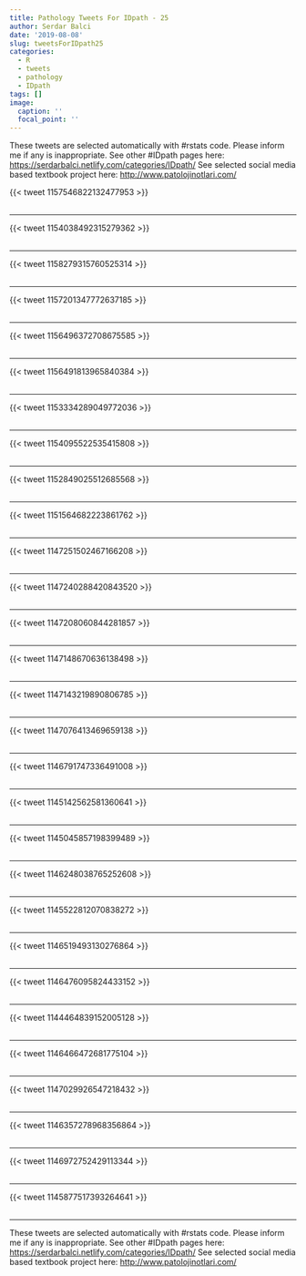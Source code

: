 ```yaml
---
title: Pathology Tweets For IDpath - 25
author: Serdar Balci
date: '2019-08-08'
slug: tweetsForIDpath25
categories:
  - R
  - tweets
  - pathology
  - IDpath
tags: []
image:
  caption: ''
  focal_point: ''
---
```



These tweets are selected automatically with #rstats code. Please inform me if any is inappropriate.
See other #IDpath pages here: https://serdarbalci.netlify.com/categories/IDpath/ 
See selected social media based textbook project here: http://www.patolojinotlari.com/

{{< tweet 1157546822132477953 >}}
<br>
<br>
<hr>
{{< tweet 1154038492315279362 >}}
<br>
<br>
<hr>
{{< tweet 1158279315760525314 >}}
<br>
<br>
<hr>
{{< tweet 1157201347772637185 >}}
<br>
<br>
<hr>
{{< tweet 1156496372708675585 >}}
<br>
<br>
<hr>
{{< tweet 1156491813965840384 >}}
<br>
<br>
<hr>
{{< tweet 1153334289049772036 >}}
<br>
<br>
<hr>
{{< tweet 1154095522535415808 >}}
<br>
<br>
<hr>
{{< tweet 1152849025512685568 >}}
<br>
<br>
<hr>
{{< tweet 1151564682223861762 >}}
<br>
<br>
<hr>
{{< tweet 1147251502467166208 >}}
<br>
<br>
<hr>
{{< tweet 1147240288420843520 >}}
<br>
<br>
<hr>
{{< tweet 1147208060844281857 >}}
<br>
<br>
<hr>
{{< tweet 1147148670636138498 >}}
<br>
<br>
<hr>
{{< tweet 1147143219890806785 >}}
<br>
<br>
<hr>
{{< tweet 1147076413469659138 >}}
<br>
<br>
<hr>
{{< tweet 1146791747336491008 >}}
<br>
<br>
<hr>
{{< tweet 1145142562581360641 >}}
<br>
<br>
<hr>
{{< tweet 1145045857198399489 >}}
<br>
<br>
<hr>
{{< tweet 1146248038765252608 >}}
<br>
<br>
<hr>
{{< tweet 1145522812070838272 >}}
<br>
<br>
<hr>
{{< tweet 1146519493130276864 >}}
<br>
<br>
<hr>
{{< tweet 1146476095824433152 >}}
<br>
<br>
<hr>
{{< tweet 1144464839152005128 >}}
<br>
<br>
<hr>
{{< tweet 1146466472681775104 >}}
<br>
<br>
<hr>
{{< tweet 1147029926547218432 >}}
<br>
<br>
<hr>
{{< tweet 1146357278968356864 >}}
<br>
<br>
<hr>
{{< tweet 1146972752429113344 >}}
<br>
<br>
<hr>
{{< tweet 1145877517393264641 >}}
<br>
<br>
<hr>


These tweets are selected automatically with #rstats code. Please inform me if any is inappropriate.
See other #IDpath pages here: https://serdarbalci.netlify.com/categories/IDpath/ 
See selected social media based textbook project here: http://www.patolojinotlari.com/

